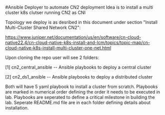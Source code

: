 #Ansible Deployer to automate CN2 deployment 
Idea is to install a multi cluster k8s clutser running CN2 as CNI

Topology we deploy is as desribed in this document under section "Install Multi-Cluster Shared Network CN2": 

https://www.juniper.net/documentation/us/en/software/cn-cloud-native22.4/cn-cloud-native-k8s-install-and-lcm/topics/topic-map/cn-cloud-native-k8s-install-multi-cluster-one-net.html

Upon cloning the repo user will see 2 folders: 

[1] cn2_central_ansible  -- Ansible playbooks to deploy a central cluster

[2] cn2_ds1_ansible  -- Ansible playbooks to deploy a distributed cluster

Both will have 5 yaml playbook to install a cluster from scratch.
Playbooks are marked in numerical order defining the order it needs to be executed in lab.
Playbooks are seperated to define a critical milestone in building the lab.
Seperate README.md file are in each folder defining details about installation.
